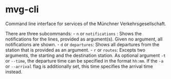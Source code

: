 # mvg-cli

Command line interface for services of the Münchner Verkehrsgesellschaft.

There are three subcommands:
    - `n` or `notifications` : Shows the notifications for the lines, provided 
        as argument(s). Given no argument, all notifications are shown. 
    - `d` or `departures`: Shows all departures from the station that is 
        provided as an argument.
    - `r` or `routes`: Excepts two arguments, the starting and the 
        destination station. As optional argument `-t` or `--time`, the departure 
        time can be specified in the format `hh:mm`. If the `-a` or `--arrival` 
        flag is additionally set, this time specifies the arrival time instead.
